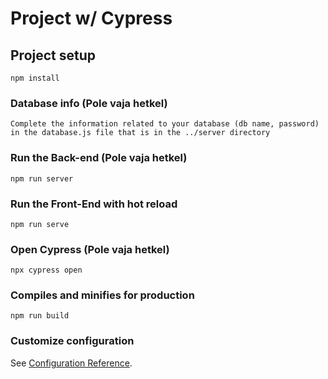 # Project w/ Cypress

## Project setup
```
npm install
```

### Database info (Pole vaja hetkel)
```
Complete the information related to your database (db name, password) in the database.js file that is in the ../server directory
```

### Run the Back-end (Pole vaja hetkel)
```
npm run server
```

### Run the Front-End with hot reload
```
npm run serve
```

### Open Cypress (Pole vaja hetkel)
```
npx cypress open
```

### Compiles and minifies for production
```
npm run build
```

### Customize configuration
See [Configuration Reference](https://cli.vuejs.org/config/).
